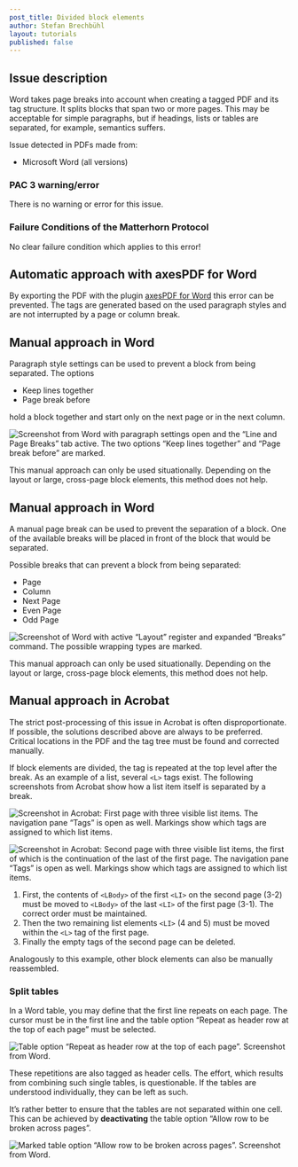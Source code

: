 ```yaml
---
post_title: Divided block elements
author: Stefan Brechbühl
layout: tutorials
published: false
---
```

## Issue description

Word takes page breaks into account when creating a tagged PDF and its tag structure. It splits blocks that span two or more pages. This may be acceptable for simple paragraphs, but if headings, lists or tables are separated, for example, semantics suffers.

Issue detected in PDFs made from:

- Microsoft Word (all versions)

### PAC 3 warning/error

There is no warning or error for this issue.

### Failure Conditions of the Matterhorn Protocol

No clear failure condition which applies to this error!

## Automatic approach with axesPDF for Word

By exporting the PDF with the plugin [axesPDF for Word](https://www.axes4.com/axespdf-for-word-overview.html) this error can be prevented. The tags are generated based on the used paragraph styles and are not interrupted by a page or column break.

## Manual approach in Word

Paragraph style settings can be used to prevent a block from being separated. The options

- Keep lines together
- Page break before

hold a block together and start only on the next page or in the next column.

![Screenshot from Word with paragraph settings open and the “Line and Page Breaks” tab active. The two options “Keep lines together” and “Page break before” are marked.](https://accessible-pdf.info/content/uploads/word-paragraph-page-break.png)

<div class="warning-block" markdown="1">
This manual approach can only be used situationally. Depending on the layout or large, cross-page block elements, this method does not help.
</div>

## Manual approach in Word

A manual page break can be used to prevent the separation of a block. One of the available breaks will be placed in front of the block that would be separated.

Possible breaks that can prevent a block from being separated:

- Page
- Column
- Next Page
- Even Page
- Odd Page

![Screenshot of Word with active “Layout” register and expanded “Breaks” command. The possible wrapping types are marked.](https://accessible-pdf.info/content/uploads/word-breaks.png)

<div class="warning-block" markdown="1">
This manual approach can only be used situationally. Depending on the layout or large, cross-page block elements, this method does not help.
</div>

## Manual approach in Acrobat

<div class="warning-block" markdown="1">
The strict post-processing of this issue in Acrobat is often disproportionate. If possible, the solutions described above are always to be preferred. Critical locations in the PDF and the tag tree must be found and corrected manually.
</div>

If block elements are divided, the tag is repeated at the top level after the break. As an example of a list, several `<L>` tags exist. The following screenshots from Acrobat show how a list item itself is separated by a break.

![Screenshot in Acrobat: First page with three visible list items. The navigation pane “Tags” is open as well. Markings show which tags are assigned to which list items.](https://accessible-pdf.info/content/uploads/acrobat-liste-geteilt-1.png)

![Screenshot in Acrobat: Second page with three visible list items, the first of which is the continuation of the last of the first page. The navigation pane “Tags” is open as well. Markings show which tags are assigned to which list items.](https://accessible-pdf.info/content/uploads/acrobat-liste-geteilt-2.png) 

1. First, the contents of `<LBody>` of the first `<LI>` on the second page (3-2) must be moved to `<LBody>` of the last `<LI>` of the first page (3-1). The correct order must be maintained.
2. Then the two remaining list elements `<LI>` (4 and 5) must be moved within the `<L>` tag of the first page.
3. Finally the empty tags of the second page can be deleted.

Analogously to this example, other block elements can also be manually reassembled.

### Split tables

In a Word table, you may define that the first line repeats on each page. The cursor must be in the first line and the table option “Repeat as header row at the top of each page” must be selected.

![Table option “Repeat as header row at the top of each page”. Screenshot from Word.](https://accessible-pdf.info/content/uploads/word-table-repeat-header.png)

These repetitions are also tagged as header cells. The effort, which results from combining such single tables, is questionable. If the tables are understood individually, they can be left as such.

It’s rather better to ensure that the tables are not separated within one cell. This can be achieved by **deactivating** the table option “Allow row to be broken across pages”.

![Marked table option “Allow row to be broken across pages”. Screenshot from Word.](https://accessible-pdf.info/content/uploads/word-table-allow-broken-row.png)